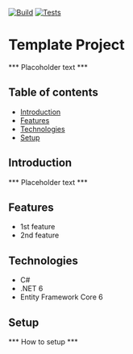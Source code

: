 [![Build](https://github.com/LUMOTradeService/LUMO-CSharp-Template/actions/workflows/build.yml/badge.svg)](https://github.com/LUMOTradeService/LUMO-CSharp-Template/actions/workflows/build.yml)
[![Tests](https://github.com/LUMOTradeService/LUMO-CSharp-Template/actions/workflows/tests.yml/badge.svg)](https://github.com/LUMOTradeService/LUMO-CSharp-Template/actions/workflows/tests.yml)

# Template Project

*** Placoholder text ***

## Table of contents
* [Introduction](#introduction)
* [Features](#features)
* [Technologies](#technologies)
* [Setup](#setup)

## Introduction

*** Placeholder text ***

## Features

* 1st feature
* 2nd feature

## Technologies

* C#
* .NET 6
* Entity Framework Core 6

## Setup

*** How to setup ***

